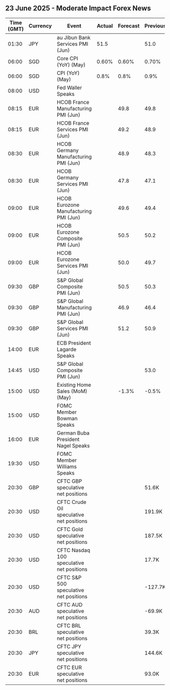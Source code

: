 ## 23 June 2025 - Moderate Impact Forex News

| Time (GMT) | Currency | Event | Actual | Forecast | Previous |
|------|----------|-------|--------|----------|----------|
| 01:30 | JPY | au Jibun Bank Services PMI (Jun) | 51.5 |  | 51.0 |
| 06:00 | SGD | Core CPI (YoY) (May) | 0.60% | 0.60% | 0.70% |
| 06:00 | SGD | CPI (YoY) (May) | 0.8% | 0.8% | 0.9% |
| 08:00 | USD | Fed Waller Speaks |  |  |  |
| 08:15 | EUR | HCOB France Manufacturing PMI (Jun) |  | 49.8 | 49.8 |
| 08:15 | EUR | HCOB France Services PMI (Jun) |  | 49.2 | 48.9 |
| 08:30 | EUR | HCOB Germany Manufacturing PMI (Jun) |  | 48.9 | 48.3 |
| 08:30 | EUR | HCOB Germany Services PMI (Jun) |  | 47.8 | 47.1 |
| 09:00 | EUR | HCOB Eurozone Manufacturing PMI (Jun) |  | 49.6 | 49.4 |
| 09:00 | EUR | HCOB Eurozone Composite PMI (Jun) |  | 50.5 | 50.2 |
| 09:00 | EUR | HCOB Eurozone Services PMI (Jun) |  | 50.0 | 49.7 |
| 09:30 | GBP | S&P Global Composite PMI (Jun) |  | 50.5 | 50.3 |
| 09:30 | GBP | S&P Global Manufacturing PMI (Jun) |  | 46.9 | 46.4 |
| 09:30 | GBP | S&P Global Services PMI (Jun) |  | 51.2 | 50.9 |
| 14:00 | EUR | ECB President Lagarde Speaks |  |  |  |
| 14:45 | USD | S&P Global Composite PMI (Jun) |  |  | 53.0 |
| 15:00 | USD | Existing Home Sales (MoM) (May) |  | -1.3% | -0.5% |
| 15:00 | USD | FOMC Member Bowman Speaks |  |  |  |
| 16:00 | EUR | German Buba President Nagel Speaks |  |  |  |
| 19:30 | USD | FOMC Member Williams Speaks |  |  |  |
| 20:30 | GBP | CFTC GBP speculative net positions |  |  | 51.6K |
| 20:30 | USD | CFTC Crude Oil speculative net positions |  |  | 191.9K |
| 20:30 | USD | CFTC Gold speculative net positions |  |  | 187.5K |
| 20:30 | USD | CFTC Nasdaq 100 speculative net positions |  |  | 17.7K |
| 20:30 | USD | CFTC S&P 500 speculative net positions |  |  | -127.7K |
| 20:30 | AUD | CFTC AUD speculative net positions |  |  | -69.9K |
| 20:30 | BRL | CFTC BRL speculative net positions |  |  | 39.3K |
| 20:30 | JPY | CFTC JPY speculative net positions |  |  | 144.6K |
| 20:30 | EUR | CFTC EUR speculative net positions |  |  | 93.0K |
